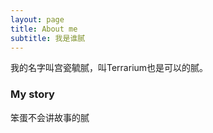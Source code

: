 ```yaml
---
layout: page
title: About me
subtitle: 我是谁腻
---
```


我的名字叫宫瓷毓腻，叫Terrarium也是可以的腻。


### My story

笨蛋不会讲故事的腻
